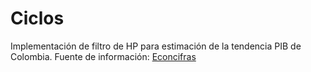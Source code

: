 # Ciclos
Implementación de filtro de HP para estimación de la tendencia PIB de Colombia.
Fuente de información: [Econcifras](https://econcifras.com/producto-interno-bruto/)

